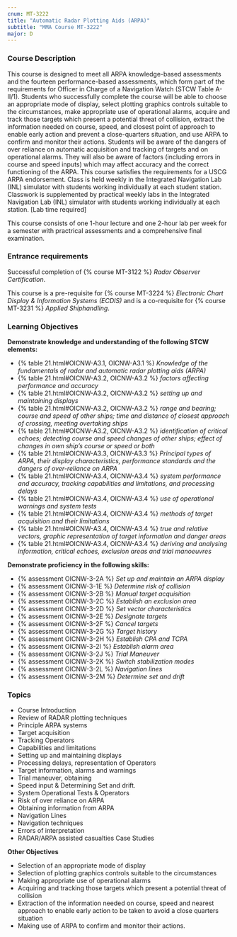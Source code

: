 ```yaml
---
cnum: MT-3222
title: "Automatic Radar Plotting Aids (ARPA)"
subtitle: "MMA Course MT-3222"
major: D
---
```


### Course Description

This course is designed to meet all ARPA knowledge-based assessments and the fourteen performance-based assessments, which form part of the requirements for Officer in Charge of a Navigation Watch (STCW Table A-II/1). Students who successfully complete the course will be able to choose an appropriate mode of display, select plotting graphics controls suitable to the circumstances, make appropriate use of operational alarms, acquire and track those targets which present a potential threat of collision, extract the information needed on course, speed, and closest point of approach to enable early action and prevent a close-quarters situation, and use ARPA to confirm and monitor their actions. Students will be aware of the dangers of over reliance on automatic acquisition and tracking of targets and on operational alarms. They will also be aware of factors (including errors in course and speed inputs) which may affect accuracy and the correct functioning of the ARPA. This course satisfies the requirements for a USCG ARPA endorsement.  Class is held weekly in the Integrated Navigation Lab (INL) simulator with students working individually at each student station.  Classwork is supplemented by practical weekly labs in the Integrated Navigation Lab (INL) simulator with students working individually at each station. [Lab time required]


This course consists of one 1-hour lecture and one 2-hour lab per week for a semester with practrical assessments and a comprehensive final examination.

### Entrance requirements

Successful completion of  {% course MT-3122 %} *Radar Observer Certification*.

This course is a pre-requisite for {% course MT-3224 %} *Electronic Chart Display & Information Systems (ECDIS)*  and is a co-requisite for {% course MT-3231 %} *Applied Shiphandling*.


### Learning Objectives

**Demonstrate knowledge and understanding of the following STCW elements:**

* {% table 21.html#OICNW-A3.1, OICNW-A3.1 %} *Knowledge of the fundamentals of radar and automatic radar plotting aids (ARPA)*
* {% table 21.html#OICNW-A3.2, OICNW-A3.2 %} *factors affecting performance and accuracy*
* {% table 21.html#OICNW-A3.2, OICNW-A3.2 %} *setting up and maintaining displays*
* {% table 21.html#OICNW-A3.2, OICNW-A3.2 %} *range and bearing; course and speed of other ships; time and distance of closest approach of crossing, meeting overtaking ships*
* {% table 21.html#OICNW-A3.2, OICNW-A3.2 %} *identification of critical echoes; detecting course and speed changes of other ships; effect of changes in own ship’s course or speed or both*
* {% table 21.html#OICNW-A3.3, OICNW-A3.3 %} *Principal types of ARPA, their display characteristics, performance standards and the dangers of over-reliance on ARPA*
* {% table 21.html#OICNW-A3.4, OICNW-A3.4 %} *system performance and accuracy, tracking capabilities and limitations, and processing delays*
* {% table 21.html#OICNW-A3.4, OICNW-A3.4 %} *use of operational warnings and system tests*
* {% table 21.html#OICNW-A3.4, OICNW-A3.4 %} *methods of target acquisition and their limitations*
* {% table 21.html#OICNW-A3.4, OICNW-A3.4 %} *true and relative vectors, graphic representation of target information and danger areas*
* {% table 21.html#OICNW-A3.4, OICNW-A3.4 %} *deriving and analysing information, critical echoes, exclusion areas and trial manoeuvres*

**Demonstrate proficiency in the following skills:**

* {% assessment OICNW-3-2A %} *Set up and maintain an ARPA display*
* {% assessment OICNW-3-1E %} *Determine risk of collision*
* {% assessment OICNW-3-2B %} *Manual target acquisition*
* {% assessment OICNW-3-2C %} *Establish an exclusion area*
* {% assessment OICNW-3-2D %} *Set vector characteristics*
* {% assessment OICNW-3-2E %} *Designate targets*
* {% assessment OICNW-3-2F %} *Cancel targets*
* {% assessment OICNW-3-2G %} *Target history*
* {% assessment OICNW-3-2H %} *Establish CPA and TCPA*
* {% assessment OICNW-3-2I %} *Establish alarm area*
* {% assessment OICNW-3-2J %} *Trial Maneuver*
* {% assessment OICNW-3-2K %} *Switch stabilization modes*
* {% assessment OICNW-3-2L %} *Navigation lines*
* {% assessment OICNW-3-2M %} *Determine set and drift*

### Topics

* Course Introduction
* Review of RADAR plotting techniques 
* Principle ARPA systems
* Target acquisition
* Tracking Operators 
* Capabilities and limitations 
* Setting up and maintaining displays
* Processing delays, representation of Operators 
* Target information, alarms and warnings 
* Trial maneuver, obtaining 
* Speed input & Determining Set and drift.
* System Operational Tests & Operators 
* Risk of over reliance on ARPA 
* Obtaining information from ARPA 
* Navigation Lines
* Navigation techniques
* Errors of interpretation
* RADAR/ARPA assisted casualties Case Studies 

**Other Objectives**

* Selection of an appropriate mode of display
* Selection of plotting graphics controls suitable to the circumstances
* Making appropriate use of operational alarms
* Acquiring and tracking those targets which present a potential threat of collision
* Extraction of the information needed on course, speed and nearest approach to enable early action to be taken to avoid a close quarters situation
* Making use of ARPA to confirm and monitor their actions.




